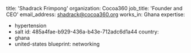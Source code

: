 title: 'Shadrack Frimpong'
organization: Cocoa360
job_title: 'Founder and CEO'
email_address: shadrack@cocoa360.org
works_in: Ghana
expertise:
  - hypertension
  - salt
id: 485a4fae-b929-436a-b43e-712adc6d1a44
country:
  - ghana
  - united-states
blueprint: networking
